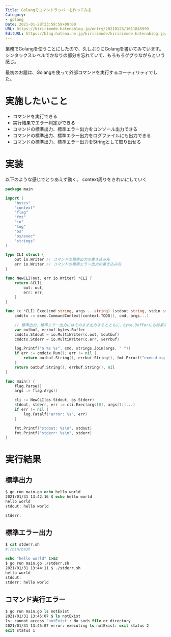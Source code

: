 ```yaml
---
Title: Golangでコマンドラッパーを作ってみる
Category:
- golang
Date: 2021-01-28T23:59:59+09:00
URL: https://kiririmode.hatenablog.jp/entry/20210128/1611845999
EditURL: https://blog.hatena.ne.jp/kiririmode/kiririmode.hatenablog.jp/atom/entry/26006613685349032
---
```


業務でGolangを使うことにしたので、久しぶりにGolangを書いてみています。
シンタックスレベルでかなりの部分を忘れていて、もろもろググりながらという感じ。

最初のお題は、Golangを使って外部コマンドを実行するユーティリティでした。

# 実施したいこと

- コマンドを実行できる
- 実行結果でエラー判定ができる
- コマンドの標準出力、標準エラー出力をコンソール出力できる
- コマンドの標準出力、標準エラー出力をログファイルにも出力できる
- コマンドの標準出力、標準エラー出力をStringとして取り出せる

# 実装

以下のような感じでとりあえず動く。
context周りをきれいにしていく

```go
package main

import (
	"bytes"
	"context"
	"flag"
	"fmt"
	"io"
	"log"
	"os"
	"os/exec"
	"strings"
)

type CLI struct {
	out io.Writer // コマンドの標準出力の書き込み先
	err io.Writer // コマンドの標準エラー出力の書き込み先
}

func NewCLI(out, err io.Writer) *CLI {
	return &CLI{
		out: out,
		err: err,
	}
}

func (c *CLI) Exec(cmd string, args ...string) (stdout string, stdin string, err error) {
	cmdctx := exec.CommandContext(context.TODO(), cmd, args...)

	// 標準出力、標準エラー出力にはそのまま出力するとともに、byte.Bufferにも結果を蓄える
	var outbuf, errbuf bytes.Buffer
	cmdctx.Stdout = io.MultiWriter(c.out, &outbuf)
	cmdctx.Stderr = io.MultiWriter(c.err, &errbuf)

	log.Printf("$ %s %s", cmd, strings.Join(args, " "))
	if err := cmdctx.Run(); err != nil {
		return outbuf.String(), errbuf.String(), fmt.Errorf("executing %s %s: %w", cmd, strings.Join(args, ""), err)
	}
	return outbuf.String(), errbuf.String(), nil
}

func main() {
	flag.Parse()
	args := flag.Args()

	cli := NewCLI(os.Stdout, os.Stderr)
	stdout, stderr, err := cli.Exec(args[0], args[1:]...)
	if err != nil {
		log.Fatalf("error: %s", err)
	}

	fmt.Printf("stdout: %s\n", stdout)
	fmt.Printf("stderr: %s\n", stderr)
}
```

# 実行結果

## 標準出力

```tcsh
$ go run main.go echo hello world
2021/01/31 13:42:16 $ echo hello world
hello world
stdout: hello world

stderr:
```

## 標準エラー出力

```tcsh
$ cat stderr.sh
#!/bin/bash

echo "hello world" 1>&2
$ go run main.go ./stderr.sh
2021/01/31 13:44:11 $ ./stderr.sh
hello world
stdout:
stderr: hello world

```

## コマンド実行エラー

```tcsh
$ go run main.go ls notExist
2021/01/31 13:45:07 $ ls notExist
ls: cannot access 'notExist': No such file or directory
2021/01/31 13:45:07 error: executing ls notExist: exit status 2
exit status 1
```
